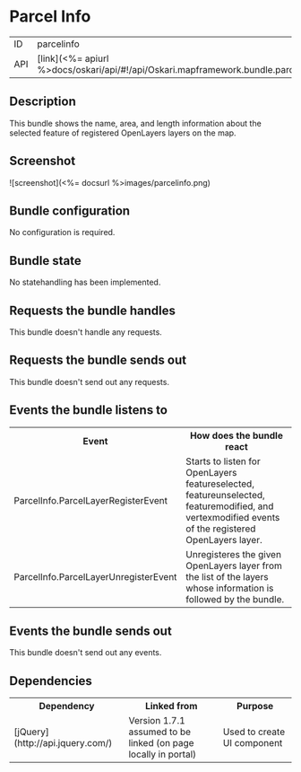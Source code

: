 # Parcel Info

<table>
  <tr>
    <td>ID</td><td>parcelinfo</td>
  </tr>
  <tr>
    <td>API</td><td>[link](<%= apiurl %>docs/oskari/api/#!/api/Oskari.mapframework.bundle.parcelinfo.ParcelInfoInstance)</td>
  </tr>
</table>

## Description

This bundle shows the name, area, and length information about the selected feature of registered OpenLayers layers on the map.

## Screenshot

![screenshot](<%= docsurl %>images/parcelinfo.png)

## Bundle configuration

No configuration is required.

## Bundle state

No statehandling has been implemented.

## Requests the bundle handles

This bundle doesn't handle any requests.

## Requests the bundle sends out

This bundle doesn't send out any requests.

## Events the bundle listens to

<table>
  <tr>
    <th>Event</th><th>How does the bundle react</th>
  </tr>
  <tr>
    <td>ParcelInfo.ParcelLayerRegisterEvent</td><td>Starts to listen for OpenLayers featureselected, featureunselected, featuremodified, and vertexmodified events of the registered OpenLayers layer.</td>
  </tr>
  <tr>
    <td>ParcelInfo.ParcelLayerUnregisterEvent</td><td>Unregisteres the given OpenLayers layer from the list of the layers whose information is followed by the bundle.</td>
  </tr>
</table>

## Events the bundle sends out

This bundle doesn't send out any events.

## Dependencies

<table>
  <tr>
    <th>Dependency</th><th>Linked from</th><th>Purpose</th>
  </tr>
  <tr>
    <td> [jQuery](http://api.jquery.com/) </td>
    <td> Version 1.7.1 assumed to be linked (on page locally in portal) </td>
    <td> Used to create UI component</td>
  </tr>
</table>
